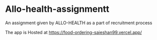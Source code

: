 # Allo-health-assignmentt
An assignment given by ALLO-HEALTH as a part of recruitment process

The app is Hosted at https://food-ordering-saieshan99.vercel.app/ 
